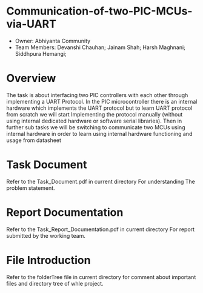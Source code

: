 # Communication-of-two-PIC-MCUs-via-UART
* Owner: 
  Abhiyanta Community
* Team Members:
    Devanshi Chauhan;
    Jainam Shah;
    Harsh Maghnani; 
    Siddhpura Hemangi;
# Overview
The task is about interfacing two PIC controllers with each other through implementing a UART Protocol. In the PIC microcontroller there is an internal hardware which implements the UART protocol but to learn UART protocol from scratch we will start Implementing the protocol manually (without using internal dedicated hardware or software serial libraries). Then in further sub tasks we will be switching to communicate two MCUs using internal hardware in order to learn using internal hardware functioning and usage from datasheet

# Task Document
Refer to the Task_Document.pdf in current directory For understanding The problem statement. 

# Report Documentation
Refer to the Task_Report_Documentation.pdf in current directory For report submitted by the working team. 

# File Introduction
Refer to the folderTree file in current directory for comment about important files and directory tree of whle project. 
